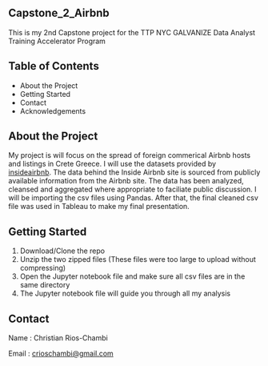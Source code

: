 ## Capstone_2_Airbnb
This is my 2nd Capstone project for the TTP NYC GALVANIZE Data Analyst Training Accelerator Program

	
## Table of Contents
- About the Project 
- Getting Started
- Contact
- Acknowledgements

## About the Project
My project is will focus on the spread of foreign commerical Airbnb hosts and listings in Crete Greece. I will use the datasets provided by [insideairbnb](http://insideairbnb.com/get-the-data.html). The data behind the Inside Airbnb site is sourced from publicly available information from the Airbnb site.
The data has been analyzed, cleansed and aggregated where appropriate to faciliate public discussion. I will be importing the csv files using Pandas. After that, the final cleaned csv file was used in Tableau to make my final presentation.

## Getting Started
  1. Download/Clone the repo
  2. Unzip the two zipped files (These files were too large to upload without compressing)
  3. Open the Jupyter notebook file and make sure all csv files are in the same directory
  4. The Jupyter notebook file will guide you through all my analysis 
  
## Contact
Name : Christian Rios-Chambi 

Email : crioschambi@gmail.com


